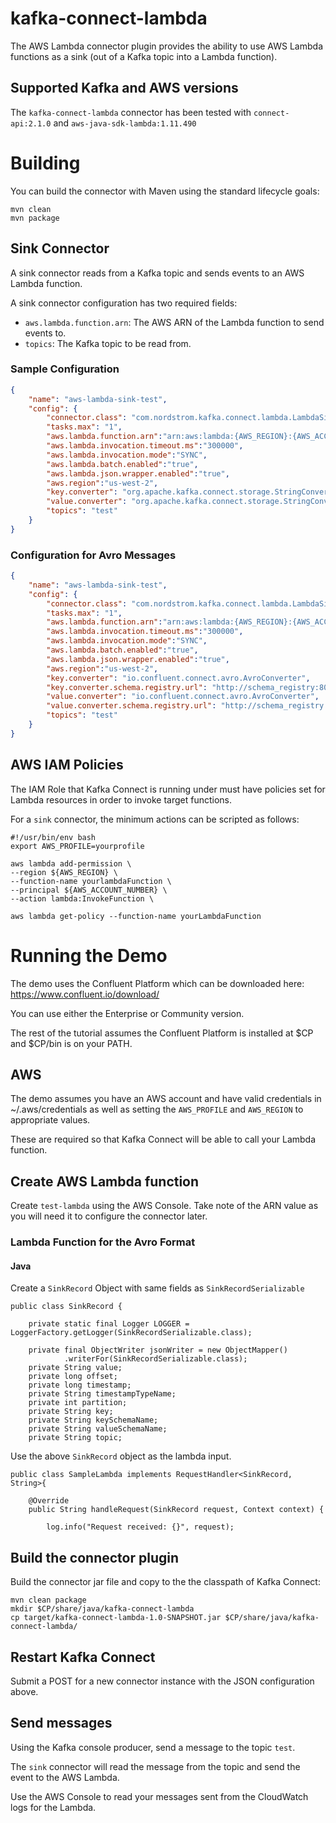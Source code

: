 # kafka-connect-lambda
The AWS Lambda connector plugin provides the ability to use AWS Lambda functions as a sink (out of a Kafka topic into a Lambda function).

## Supported Kafka and AWS versions
The `kafka-connect-lambda` connector has been tested with `connect-api:2.1.0` and `aws-java-sdk-lambda:1.11.490`

# Building
You can build the connector with Maven using the standard lifecycle goals:
```
mvn clean
mvn package
```

## Sink Connector

A sink connector reads from a Kafka topic and sends events to an AWS Lambda function.

A sink connector configuration has two required fields:
 * `aws.lambda.function.arn`: The AWS ARN of the Lambda function to send events to.
 * `topics`: The Kafka topic to be read from.

### Sample Configuration
```json
{
    "name": "aws-lambda-sink-test",
    "config": {
        "connector.class": "com.nordstrom.kafka.connect.lambda.LambdaSinkConnector",
        "tasks.max": "1",
        "aws.lambda.function.arn":"arn:aws:lambda:{AWS_REGION}:{AWS_ACCOUNT_NUMBER}:function:test-lambda",
        "aws.lambda.invocation.timeout.ms":"300000",
        "aws.lambda.invocation.mode":"SYNC",
        "aws.lambda.batch.enabled":"true",
        "aws.lambda.json.wrapper.enabled":"true",
        "aws.region":"us-west-2",
        "key.converter": "org.apache.kafka.connect.storage.StringConverter",
        "value.converter": "org.apache.kafka.connect.storage.StringConverter",
        "topics": "test"
    }
}
```

### Configuration for Avro Messages
```json
{
    "name": "aws-lambda-sink-test",
    "config": {
        "connector.class": "com.nordstrom.kafka.connect.lambda.LambdaSinkConnector",
        "tasks.max": "1",
        "aws.lambda.function.arn":"arn:aws:lambda:{AWS_REGION}:{AWS_ACCOUNT_NUMBER}:function:test-lambda",
        "aws.lambda.invocation.timeout.ms":"300000",
        "aws.lambda.invocation.mode":"SYNC",
        "aws.lambda.batch.enabled":"true",
        "aws.lambda.json.wrapper.enabled":"true",
        "aws.region":"us-west-2",
        "key.converter": "io.confluent.connect.avro.AvroConverter",
        "key.converter.schema.registry.url": "http://schema_registry:8081/",
        "value.converter": "io.confluent.connect.avro.AvroConverter",
        "value.converter.schema.registry.url": "http://schema_registry:8081/",
        "topics": "test"
    }
}
```


## AWS IAM Policies

The IAM Role that Kafka Connect is running under must have policies set for Lambda resources in order
to invoke target functions.

For a `sink` connector, the minimum actions can be scripted as follows:

```
#!/usr/bin/env bash
export AWS_PROFILE=yourprofile

aws lambda add-permission \
--region ${AWS_REGION} \
--function-name yourlambdaFunction \
--principal ${AWS_ACCOUNT_NUMBER} \
--action lambda:InvokeFunction \

aws lambda get-policy --function-name yourLambdaFunction
```

# Running the Demo

The demo uses the Confluent Platform which can be downloaded here: https://www.confluent.io/download/

You can use either the Enterprise or Community version.

The rest of the tutorial assumes the Confluent Platform is installed at $CP and $CP/bin is on your PATH.

## AWS

The demo assumes you have an AWS account and have valid credentials in ~/.aws/credentials as well as
setting the `AWS_PROFILE` and `AWS_REGION` to appropriate values.

These are required so that Kafka Connect will be able to call your Lambda function.

## Create AWS Lambda function

Create `test-lambda` using the AWS Console.  Take note of the ARN value as you will need it to configure the connector later.

### Lambda Function for the Avro Format
#### Java
Create a `SinkRecord` Object with same fields as `SinkRecordSerializable` 
```
public class SinkRecord {

    private static final Logger LOGGER = LoggerFactory.getLogger(SinkRecordSerializable.class);

    private final ObjectWriter jsonWriter = new ObjectMapper()
            .writerFor(SinkRecordSerializable.class);
    private String value;
    private long offset;
    private long timestamp;
    private String timestampTypeName;
    private int partition;
    private String key;
    private String keySchemaName;
    private String valueSchemaName;
    private String topic;
```

Use the above `SinkRecord` object as the lambda input.
```
public class SampleLambda implements RequestHandler<SinkRecord, String>{

    @Override
    public String handleRequest(SinkRecord request, Context context) {

        log.info("Request received: {}", request);
```

## Build the connector plugin

Build the connector jar file and copy to the the classpath of Kafka Connect:

```shell
mvn clean package
mkdir $CP/share/java/kafka-connect-lambda
cp target/kafka-connect-lambda-1.0-SNAPSHOT.jar $CP/share/java/kafka-connect-lambda/
```

## Restart Kafka Connect

Submit a POST for a new connector instance with the JSON configuration above.

## Send messages

Using the Kafka console producer, send a message to the topic `test`.

The `sink` connector will read the message from the topic and send the event to the AWS Lambda.

Use the AWS Console to read your messages sent from the CloudWatch logs for the Lambda.
